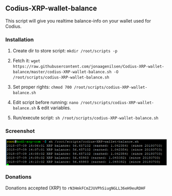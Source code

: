 ## Codius-XRP-wallet-balance
This script will give you realtime balance-info on your wallet used for Codius.

### Installation
1. Create dir to store script: `mkdir /root/scripts -p`

2. Fetch it: `wget https://raw.githubusercontent.com/jonaagenilsen/Codius-XRP-wallet-balance/master/codius-XRP-wallet-balance.sh -O /root/scripts/codius-XRP-wallet-balance.sh`

3. Set proper rights: `chmod 700 /root/scripts/codius-XRP-wallet-balance.sh`

4. Edit script before running: `nano /root/scripts/codius-XRP-wallet-balance.sh` & edit variables.

5. Run/execute script: `sh /root/scripts/codius-XRP-wallet-balance.sh`

### Screenshot
![screen](https://github.com/jonaagenilsen/Codius-XRP-wallet-balance/blob/master/codius-XRP-wallet-balance.png)

### Donations
Donations accepted (XRP) to `rN3HmkFCmZJUVPhSiugNGLL36eH9euRDHF` 

